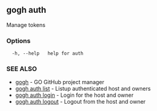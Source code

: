 ## gogh auth

Manage tokens

### Options

```
  -h, --help   help for auth
```

### SEE ALSO

* [gogh](gogh.md)	 - GO GitHub project manager
* [gogh auth list](gogh_auth_list.md)	 - Listup authenticated host and owners
* [gogh auth login](gogh_auth_login.md)	 - Login for the host and owner
* [gogh auth logout](gogh_auth_logout.md)	 - Logout from the host and owner

